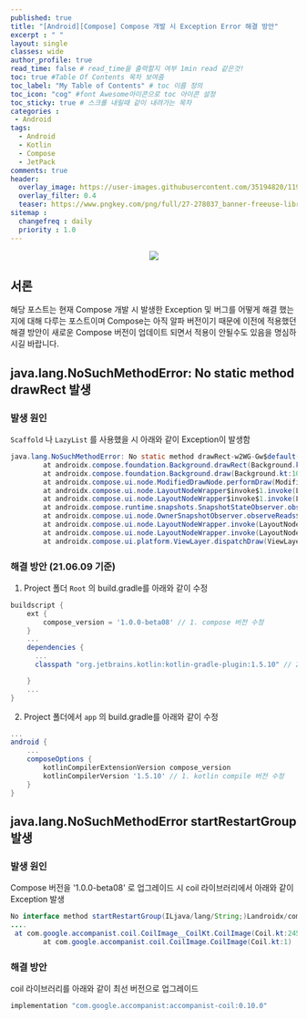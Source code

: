 ```yaml
---
published: true
title: "[Android][Compose] Compose 개발 시 Exception Error 해결 방안"	
excerpt : " "	
layout: single	
classes: wide
author_profile: true	
read_time: false # read_time을 출력할지 여부 1min read 같은것!	
toc: true #Table Of Contents 목차 보여줌	
toc_label: "My Table of Contents" # toc 이름 정의	
toc_icon: "cog" #font Awesome아이콘으로 toc 아이콘 설정	
toc_sticky: true # 스크롤 내릴때 같이 내려가는 목차	
categories :	
 - Android	
tags: 	
  - Android
  - Kotlin
  - Compose
  - JetPack
comments: true	
header:
  overlay_image: https://user-images.githubusercontent.com/35194820/119770376-18f76c80-bef7-11eb-8b3e-abca9300d1c1.gif
  overlay_filter: 0.4
  teaser: https://www.pngkey.com/png/full/27-278037_banner-freeuse-library-android-transparent-app-android-development.png
sitemap :	
  changefreq : daily	
  priority : 1.0	
---
```


<div align="center">
<img src="https://user-images.githubusercontent.com/35194820/120804010-1fcd5180-c57f-11eb-9863-f632f74bbf86.jpg">
</div>

## 서론

해당 포스트는 현재 Compose 개발 시 발생한 Exception 및 버그를 어떻게 해결 했는 지에 대해 다루는 포스트이며 Compose는 아직 알파 버전이기 때문에 이전에 적용했던 해결 방안이 새로운 Compose 버전이 업데이트 되면서 적용이 안될수도 있음을 명심하시길 바랍니다.

## java.lang.NoSuchMethodError: No static method drawRect 발생

### 발생 원인

`Scaffold` 나 `LazyList` 를 사용했을 시 아래와 같이 Exception이 발생함

~~~java
java.lang.NoSuchMethodError: No static method drawRect-w2WG-Gw$default(Landroidx/compose/ui/graphics/drawscope/DrawScope;JJJFLandroidx/compose/ui/graphics/drawscope/DrawStyle;Landroidx/compose/ui/graphics/ColorFilter;Landroidx/compose/ui/graphics/BlendMode;ILjava/lang/Object;)V in class Landroidx/compose/ui/graphics/drawscope/DrawScope$DefaultImpls; or its super classes (declaration of 'androidx.compose.ui.graphics.drawscope.DrawScope$DefaultImpls' appears in /data/app/com.example.listsample-PfSvYy5TEHC73HGmesZBpQ==/base.apk)
        at androidx.compose.foundation.Background.drawRect(Background.kt:111)
        at androidx.compose.foundation.Background.draw(Background.kt:103)
        at androidx.compose.ui.node.ModifiedDrawNode.performDraw(ModifiedDrawNode.kt:102)
        at androidx.compose.ui.node.LayoutNodeWrapper$invoke$1.invoke(LayoutNodeWrapper.kt:260)
        at androidx.compose.ui.node.LayoutNodeWrapper$invoke$1.invoke(LayoutNodeWrapper.kt:259)
        at androidx.compose.runtime.snapshots.SnapshotStateObserver.observeReads(SnapshotStateObserver.kt:121)
        at androidx.compose.ui.node.OwnerSnapshotObserver.observeReads$ui_release(OwnerSnapshotObserver.kt:75)
        at androidx.compose.ui.node.LayoutNodeWrapper.invoke(LayoutNodeWrapper.kt:259)
        at androidx.compose.ui.node.LayoutNodeWrapper.invoke(LayoutNodeWrapper.kt:53)
        at androidx.compose.ui.platform.ViewLayer.dispatchDraw(ViewLayer.android.kt:240)
~~~

### 해결 방안 (21.06.09 기준)

1. Project 폴더 `Root` 의 build.gradle를 아래와 같이 수정

~~~gradle
buildscript {
    ext {
        compose_version = '1.0.0-beta08' // 1. compose 버전 수정
    }
    ...
    dependencies {
      ...
      classpath "org.jetbrains.kotlin:kotlin-gradle-plugin:1.5.10" // 2. Kotin plugin 버전 수정

    }
    ...
}
~~~

2. Project 폴더에서 `app` 의 build.gradle를 아래와 같이 수정

~~~gradle
...
android {
    ...
    composeOptions {
        kotlinCompilerExtensionVersion compose_version
        kotlinCompilerVersion '1.5.10' // 1. kotlin compile 버전 수정
    }
}
~~~

## java.lang.NoSuchMethodError startRestartGroup 발생

### 발생 원인

Compose 버전을 '1.0.0-beta08' 로 업그레이드 시 coil 라이브러리에서 아래와 같이 Exception 발생

~~~java
No interface method startRestartGroup(ILjava/lang/String;)Landroidx/compose/runtime/Composer; in class Landroidx/compose/runtime/Composer; or its super classes (declaration of 'androidx.compose.runtime.Composer' 
....
 at com.google.accompanist.coil.CoilImage__CoilKt.CoilImage(Coil.kt:245)
        at com.google.accompanist.coil.CoilImage.CoilImage(Coil.kt:1)
~~~

### 해결 방안

coil 라이브러리를 아래와 같이 최선 버전으로 업그레이드

~~~java
implementation "com.google.accompanist:accompanist-coil:0.10.0"
~~~